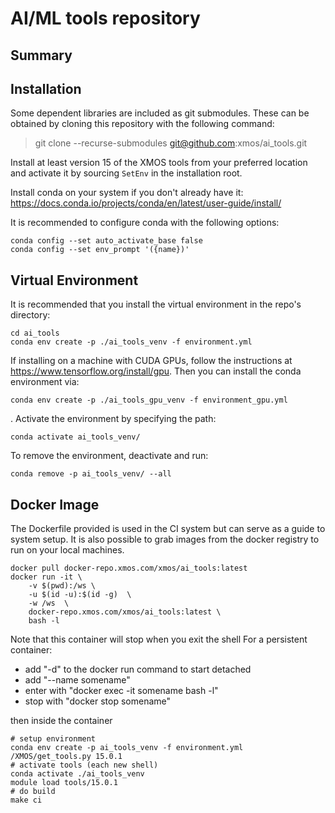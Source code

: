 AI/ML tools repository
======================

Summary
-------


Installation
------------
Some dependent libraries are included as git submodules. These can be obtained by cloning this repository with the following command:

> git clone --recurse-submodules git@github.com:xmos/ai_tools.git

Install at least version 15 of the XMOS tools from your preferred location and activate it by sourcing `SetEnv` in the installation root.

Install conda on your system if you don't already have it:
https://docs.conda.io/projects/conda/en/latest/user-guide/install/

It is recommended to configure conda with the following options:
```
conda config --set auto_activate_base false
conda config --set env_prompt '({name})'
```

Virtual Environment
-------------------

It is recommended that you install the virtual environment in the repo's directory:
```
cd ai_tools
conda env create -p ./ai_tools_venv -f environment.yml
```
If installing on a machine with CUDA GPUs, follow the instructions at https://www.tensorflow.org/install/gpu.
Then you can install the conda environment via:
```
conda env create -p ./ai_tools_gpu_venv -f environment_gpu.yml
```
.
Activate the environment by specifying the path:
```
conda activate ai_tools_venv/
```

To remove the environment, deactivate and run:
```
conda remove -p ai_tools_venv/ --all
```

Docker Image
------------

The Dockerfile provided is used in the CI system but can serve as a guide to system setup.
It is also possible to grab images from the docker registry to run on your local machines.
```
docker pull docker-repo.xmos.com/xmos/ai_tools:latest
docker run -it \
    -v $(pwd):/ws \
    -u $(id -u):$(id -g)  \
    -w /ws  \
    docker-repo.xmos.com/xmos/ai_tools:latest \
    bash -l

```

Note that this container will stop when you exit the shell
For a persistent container:
 - add "-d" to the docker run command to start detached
 - add "--name somename"
 - enter with "docker exec -it somename bash -l"
 - stop with "docker stop somename"

then inside the container
```
# setup environment
conda env create -p ai_tools_venv -f environment.yml
/XMOS/get_tools.py 15.0.1
# activate tools (each new shell)
conda activate ./ai_tools_venv
module load tools/15.0.1
# do build
make ci
```
